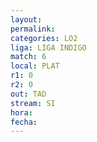 ```yaml
---
layout: 
permalink: 
categories: LO2
liga: LIGA INDIGO
match: 6
local: PLAT
r1: 0
r2: 0
out: TAD
stream: SI
hora: 
fecha:
---
```

